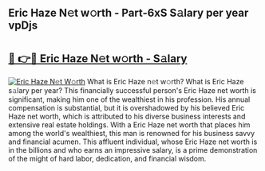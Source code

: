 ## Eric Haze N𝚎t w𝚘rth - Part-6xS S𝚊lary per year vpDjs

# <h2><a href="http://gc2twz.nevu.top/?p=Eric+Haze">🔗 👉🔴 Eric Haze N𝚎t w𝚘rth - S𝚊lary</a></h2>

[![Eric Haze N𝚎t W𝚘rth](https://i.imgur.com/Oavwk0R.jpeg)](http://gc2twz.nevu.top/?p=Eric+Haze)
What is Eric Haze n𝚎t w𝚘rth? What is Eric Haze s𝚊lary per year?
This financially successful person's Eric Haze net worth is significant, making him one of the wealthiest in his profession. His annual compensation is substantial, but it is overshadowed by his believed Eric Haze net worth, which is attributed to his diverse business interests and extensive real estate holdings. With a Eric Haze net worth that places him among the world's wealthiest, this man is renowned for his business savvy and financial acumen. This affluent individual, whose Eric Haze net worth is in the billions and who earns an impressive salary, is a prime demonstration of the might of hard labor, dedication, and financial wisdom.
